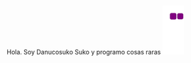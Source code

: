 Hola. Soy Danucosuko Suko y programo cosas raras
![snake gif](https://github.com/danucosukosuko/danucosukosuko/blob/output/github-contribution-grid-snake.gif)
